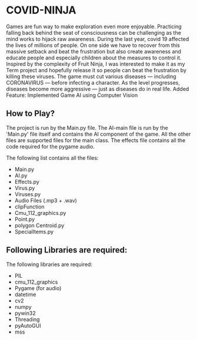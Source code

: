 # COVID-NINJA

Games are fun way to make exploration even more enjoyable. Practicing falling back behind the seat of consciousness can be challenging as the mind works to hijack raw awareness. During the last year, covid 19 affected the lives of millions of people. On one side we have to recover from this massive setback and beat the frustration but also create awareness and educate people and especially children about the measures to control it. Inspired by the complexity of Fruit Ninja, I was interested to make it as my Term project and hopefully release it so people can beat the frustration by killing these viruses. The game must cut various diseases — including CORONAVIRUS — before infecting a character. As the level progresses, diseases become more aggressive — just as diseases do in real life. Added Feature: Implemented Game AI using Computer Vision

## How to Play?

The project is run by the Main.py file. The AI-main file is run by the 'Main.py' file itself and contains the AI component of the game. All the other files are supported files for the main class. The effects file contains all the code required for the pygame audio.  

The following list contains all the files:
- Main.py
- AI.py
- Effects.py
- Virus.py
- Viruses.py
- Audio Files (.mp3 + .wav)
- clipFunction
- Cmu_112_graphics.py
- Point.py
- polygon Centroid.py
- SpecialItems.py

## Following Libraries are required:

The following libraries are required:
- PIL
- cmu_112_graphics
- Pygame (for audio)
- datetime
- cv2
- numpy
- pywin32
- Threading
- pyAutoGUI
- mss
